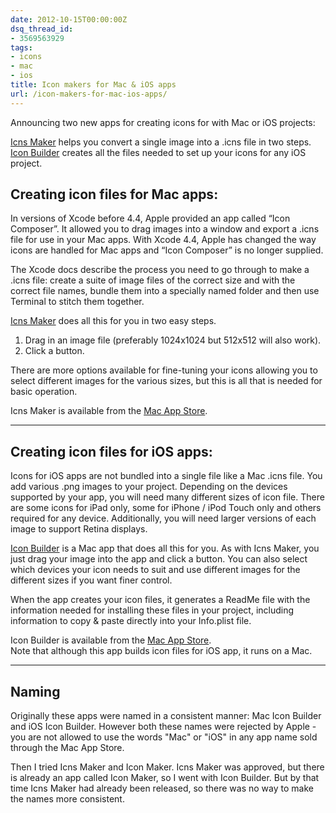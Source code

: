 ```yaml
---
date: 2012-10-15T00:00:00Z
dsq_thread_id:
- 3569563929
tags:
- icons
- mac
- ios
title: Icon makers for Mac & iOS apps
url: /icon-makers-for-mac-ios-apps/
---
```


Announcing two new apps for creating icons for with Mac or iOS projects:

[Icns Maker][1] helps you convert a single image into a .icns file in two
steps.\
[Icon Builder][2] creates all the files needed to set up your icons for any iOS project.

## Creating icon files for Mac apps:

In versions of Xcode before 4.4, Apple provided an app called “Icon Composer”.
It allowed you to drag images into a window and export a .icns file for use in
your Mac apps. With Xcode 4.4, Apple has changed the way icons are handled for
Mac apps and “Icon Composer” is no longer supplied.

The Xcode docs describe the process you need to go through to make a .icns file:
create a suite of image files of the correct size and with the correct file
names, bundle them into a specially named folder and then use Terminal to stitch
them together.

[Icns Maker][1] does all this for you in two easy steps.

1. Drag in an image file (preferably 1024x1024 but 512x512 will also work).
2. Click a button.

There are more options available for fine-tuning your icons allowing you to
select different images for the various sizes, but this is all that is needed
for basic operation.

Icns Maker is available from the
<a href="http://itunes.apple.com/app/icns-maker/id550942266?mt=12&uo=4" target="_blank">Mac
App Store</a>.

---

## Creating icon files for iOS apps:

Icons for iOS apps are not bundled into a single file like a Mac .icns file. You
add various .png images to your project. Depending on the devices supported by
your app, you will need many different sizes of icon file. There are some icons
for iPad only, some for iPhone / iPod Touch only and others required for any
device. Additionally, you will need larger versions of each image to support
Retina displays.

[Icon Builder][2] is a Mac app that does all this for you. As with Icns Maker,
you just drag your image into the app and click a button. You can also select
which devices your icon needs to suit and use different images for the different
sizes if you want finer control.

When the app creates your icon files, it generates a ReadMe file with the
information needed for installing these files in your project, including
information to copy & paste directly into your Info.plist file.

Icon Builder is available from the
<a href="http://itunes.apple.com/app/icon-builder/id552293482?mt=12" target="_blank">Mac
App Store</a>.\
Note that although this app builds icon files for iOS app, it runs on a Mac.

---

## Naming

Originally these apps were named in a consistent manner: Mac Icon Builder and
iOS Icon Builder. However both these names were rejected by Apple - you are not
allowed to use the words "Mac" or "iOS" in any app name sold through the Mac App
Store.

Then I tried Icns Maker and Icon Maker. Icns Maker was approved, but there is
already an app called Icon Maker, so I went with Icon Builder. But by that time
Icns Maker had already been released, so there was no way to make the names more
consistent.

[1]: /icns-maker/ "Icns Maker"
[2]: /icon-builder/ "Icon Builder"
